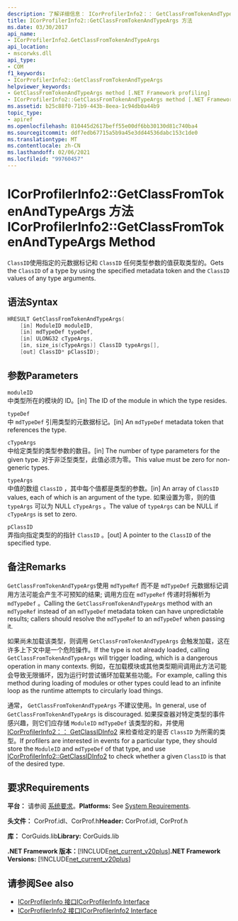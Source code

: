 ```yaml
---
description: 了解详细信息： ICorProfilerInfo2：： GetClassFromTokenAndTypeArgs 方法
title: ICorProfilerInfo2::GetClassFromTokenAndTypeArgs 方法
ms.date: 03/30/2017
api_name:
- ICorProfilerInfo2.GetClassFromTokenAndTypeArgs
api_location:
- mscorwks.dll
api_type:
- COM
f1_keywords:
- ICorProfilerInfo2::GetClassFromTokenAndTypeArgs
helpviewer_keywords:
- GetClassFromTokenAndTypeArgs method [.NET Framework profiling]
- ICorProfilerInfo2::GetClassFromTokenAndTypeArgs method [.NET Framework profiling]
ms.assetid: b25c88f0-71b9-443b-8eea-1c94db0a44b9
topic_type:
- apiref
ms.openlocfilehash: 810445d2617beff55e00df6bb30130d81c740ba4
ms.sourcegitcommit: ddf7edb67715a5b9a45e3dd44536dabc153c1de0
ms.translationtype: MT
ms.contentlocale: zh-CN
ms.lasthandoff: 02/06/2021
ms.locfileid: "99760457"
---
```

# <a name="icorprofilerinfo2getclassfromtokenandtypeargs-method"></a><span data-ttu-id="2abdc-103">ICorProfilerInfo2::GetClassFromTokenAndTypeArgs 方法</span><span class="sxs-lookup"><span data-stu-id="2abdc-103">ICorProfilerInfo2::GetClassFromTokenAndTypeArgs Method</span></span>

<span data-ttu-id="2abdc-104">`ClassID`使用指定的元数据标记和 `ClassID` 任何类型参数的值获取类型的。</span><span class="sxs-lookup"><span data-stu-id="2abdc-104">Gets the `ClassID` of a type by using the specified metadata token and the `ClassID` values of any type arguments.</span></span>  
  
## <a name="syntax"></a><span data-ttu-id="2abdc-105">语法</span><span class="sxs-lookup"><span data-stu-id="2abdc-105">Syntax</span></span>  
  
```cpp  
HRESULT GetClassFromTokenAndTypeArgs(  
    [in] ModuleID moduleID,  
    [in] mdTypeDef typeDef,  
    [in] ULONG32 cTypeArgs,  
    [in, size_is(cTypeArgs)] ClassID typeArgs[],  
    [out] ClassID* pClassID);  
```  
  
## <a name="parameters"></a><span data-ttu-id="2abdc-106">参数</span><span class="sxs-lookup"><span data-stu-id="2abdc-106">Parameters</span></span>  

 `moduleID`  
 <span data-ttu-id="2abdc-107">中类型所在的模块的 ID。</span><span class="sxs-lookup"><span data-stu-id="2abdc-107">[in] The ID of the module in which the type resides.</span></span>  
  
 `typeDef`  
 <span data-ttu-id="2abdc-108">中 `mdTypeDef` 引用类型的元数据标记。</span><span class="sxs-lookup"><span data-stu-id="2abdc-108">[in] An `mdTypeDef` metadata token that references the type.</span></span>  
  
 `cTypeArgs`  
 <span data-ttu-id="2abdc-109">中给定类型的类型参数的数目。</span><span class="sxs-lookup"><span data-stu-id="2abdc-109">[in] The number of type parameters for the given type.</span></span> <span data-ttu-id="2abdc-110">对于非泛型类型，此值必须为零。</span><span class="sxs-lookup"><span data-stu-id="2abdc-110">This value must be zero for non-generic types.</span></span>  
  
 `typeArgs`  
 <span data-ttu-id="2abdc-111">中值的数组 `ClassID` ，其中每个值都是类型的参数。</span><span class="sxs-lookup"><span data-stu-id="2abdc-111">[in] An array of `ClassID` values, each of which is an argument of the type.</span></span> <span data-ttu-id="2abdc-112">如果设置为零，则的值 `typeArgs` 可以为 NULL `cTypeArgs` 。</span><span class="sxs-lookup"><span data-stu-id="2abdc-112">The value of `typeArgs` can be NULL if `cTypeArgs` is set to zero.</span></span>  
  
 `pClassID`  
 <span data-ttu-id="2abdc-113">弄指向指定类型的的指针 `ClassID` 。</span><span class="sxs-lookup"><span data-stu-id="2abdc-113">[out] A pointer to the `ClassID` of the specified type.</span></span>  
  
## <a name="remarks"></a><span data-ttu-id="2abdc-114">备注</span><span class="sxs-lookup"><span data-stu-id="2abdc-114">Remarks</span></span>  

 <span data-ttu-id="2abdc-115">`GetClassFromTokenAndTypeArgs`使用 `mdTypeRef` 而不是 `mdTypeDef` 元数据标记调用方法可能会产生不可预知的结果; 调用方应在 `mdTypeRef` 传递时将解析为 `mdTypeDef` 。</span><span class="sxs-lookup"><span data-stu-id="2abdc-115">Calling the `GetClassFromTokenAndTypeArgs` method with an `mdTypeRef` instead of an `mdTypeDef` metadata token can have unpredictable results; callers should resolve the `mdTypeRef` to an `mdTypeDef` when passing it.</span></span>  
  
 <span data-ttu-id="2abdc-116">如果尚未加载该类型，则调用 `GetClassFromTokenAndTypeArgs` 会触发加载，这在许多上下文中是一个危险操作。</span><span class="sxs-lookup"><span data-stu-id="2abdc-116">If the type is not already loaded, calling `GetClassFromTokenAndTypeArgs` will trigger loading, which is a dangerous operation in many contexts.</span></span> <span data-ttu-id="2abdc-117">例如，在加载模块或其他类型期间调用此方法可能会导致无限循环，因为运行时尝试循环加载某些功能。</span><span class="sxs-lookup"><span data-stu-id="2abdc-117">For example, calling this method during loading of modules or other types could lead to an infinite loop as the runtime attempts to circularly load things.</span></span>  
  
 <span data-ttu-id="2abdc-118">通常， `GetClassFromTokenAndTypeArgs` 不建议使用。</span><span class="sxs-lookup"><span data-stu-id="2abdc-118">In general, use of `GetClassFromTokenAndTypeArgs` is discouraged.</span></span> <span data-ttu-id="2abdc-119">如果探查器对特定类型的事件感兴趣，则它们应存储 `ModuleID` `mdTypeDef` 该类型的和，并使用 [ICorProfilerInfo2：： GetClassIDInfo2](icorprofilerinfo2-getclassidinfo2-method.md) 来检查给定的是否 `ClassID` 为所需的类型。</span><span class="sxs-lookup"><span data-stu-id="2abdc-119">If profilers are interested in events for a particular type, they should store the `ModuleID` and `mdTypeDef` of that type, and use [ICorProfilerInfo2::GetClassIDInfo2](icorprofilerinfo2-getclassidinfo2-method.md) to check whether a given `ClassID` is that of the desired type.</span></span>  
  
## <a name="requirements"></a><span data-ttu-id="2abdc-120">要求</span><span class="sxs-lookup"><span data-stu-id="2abdc-120">Requirements</span></span>  

 <span data-ttu-id="2abdc-121">**平台：** 请参阅 [系统要求](../../get-started/system-requirements.md)。</span><span class="sxs-lookup"><span data-stu-id="2abdc-121">**Platforms:** See [System Requirements](../../get-started/system-requirements.md).</span></span>  
  
 <span data-ttu-id="2abdc-122">**头文件：** CorProf.idl、CorProf.h</span><span class="sxs-lookup"><span data-stu-id="2abdc-122">**Header:** CorProf.idl, CorProf.h</span></span>  
  
 <span data-ttu-id="2abdc-123">**库：** CorGuids.lib</span><span class="sxs-lookup"><span data-stu-id="2abdc-123">**Library:** CorGuids.lib</span></span>  
  
 <span data-ttu-id="2abdc-124">**.NET Framework 版本：**[!INCLUDE[net_current_v20plus](../../../../includes/net-current-v20plus-md.md)]</span><span class="sxs-lookup"><span data-stu-id="2abdc-124">**.NET Framework Versions:** [!INCLUDE[net_current_v20plus](../../../../includes/net-current-v20plus-md.md)]</span></span>  
  
## <a name="see-also"></a><span data-ttu-id="2abdc-125">请参阅</span><span class="sxs-lookup"><span data-stu-id="2abdc-125">See also</span></span>

- [<span data-ttu-id="2abdc-126">ICorProfilerInfo 接口</span><span class="sxs-lookup"><span data-stu-id="2abdc-126">ICorProfilerInfo Interface</span></span>](icorprofilerinfo-interface.md)
- [<span data-ttu-id="2abdc-127">ICorProfilerInfo2 接口</span><span class="sxs-lookup"><span data-stu-id="2abdc-127">ICorProfilerInfo2 Interface</span></span>](icorprofilerinfo2-interface.md)
